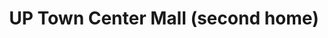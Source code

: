 ---
title: "UP Town Center Mall (second home)"
url: /quezon-city/up-town-center-mall-second-home/
shop: Einkaufszentrum
---
